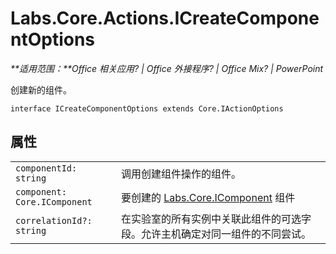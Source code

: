 
# <a name="labs.core.actions.icreatecomponentoptions"></a>Labs.Core.Actions.ICreateComponentOptions

 _**适用范围：**Office 相关应用? | Office 外接程序? | Office Mix? | PowerPoint_

创建新的组件。

```
interface ICreateComponentOptions extends Core.IActionOptions
```


## <a name="properties"></a>属性


|||
|:-----|:-----|
| `componentId: string`|调用创建组件操作的组件。|
| `component: Core.IComponent`|要创建的 [Labs.Core.IComponent](../../reference/office-mix/labs.core.icomponent.md) 组件|
| `correlationId?: string`|在实验室的所有实例中关联此组件的可选字段。允许主机确定对同一组件的不同尝试。|
